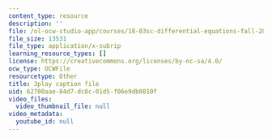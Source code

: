 ```yaml
---
content_type: resource
description: ''
file: /ol-ocw-studio-app/courses/18-03sc-differential-equations-fall-2011/62700aae84d7dc8c01d5f06e9db0810f_xJz3NZap1lw.srt
file_size: 13531
file_type: application/x-subrip
learning_resource_types: []
license: https://creativecommons.org/licenses/by-nc-sa/4.0/
ocw_type: OCWFile
resourcetype: Other
title: 3play caption file
uid: 62700aae-84d7-dc8c-01d5-f06e9db0810f
video_files:
  video_thumbnail_file: null
video_metadata:
  youtube_id: null
---
```


